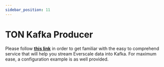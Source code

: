 ```yaml
---
sidebar_position: 11
---
```


# TON Kafka Producer

Please follow [**this link**](https://github.com/broxus/ton-kafka-producer) in order to get familiar with the easy to comprehend service that will help you stream Everscale data into Kafka. For maximum ease, a configuration example is as well provided. 
